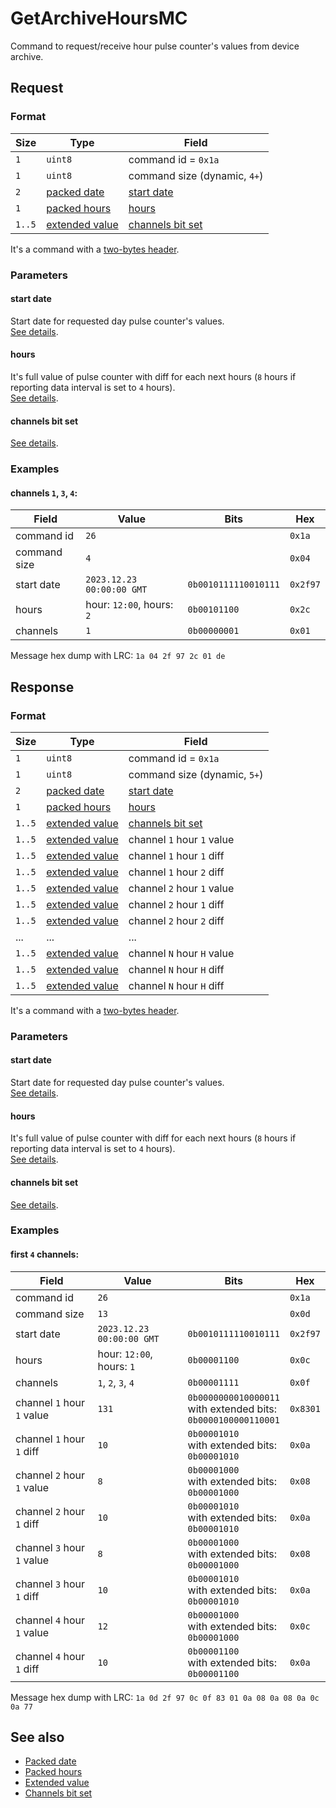 # GetArchiveHoursMC

Command to request/receive hour pulse counter's values from device archive.


## Request

### Format

| Size   | Type                                         | Field                                            |
| ------ | -------------------------------------------- | ------------------------------------------------ |
| `1`    | `uint8`                                      | command id = `0x1a`                              |
| `1`    | `uint8`                                      | command size (dynamic, `4+`)                     |
| `2`    | [packed date](../types.md#packed-date)       | [start date](#start-date)                        |
| `1`    | [packed hours](../types.md#packed-hours)     | [hours](#hours)                                  |
| `1..5` | [extended value](../types.md#extended-value) | [channels bit set](../types.md#channels-bit-set) |

It's a command with a [two-bytes header](../message.md#command-with-a-two-bytes-header).

### Parameters

#### start date

Start date for requested day pulse counter's values.
<br/>
[See details](../types.md#packed-date).

#### hours

It's full value of pulse counter with diff for each next hours (`8` hours if reporting data interval is set to `4` hours).
<br/>
[See details](../types.md#packed-hours).

#### channels bit set

[See details](../types.md#channels-bit-set).

### Examples

#### channels `1`, `3`, `4`:

| Field        | Value                     | Bits                 | Hex      |
| ------------ | ------------------------- | -------------------- | -------- |
| command id   | `26`                      |                      | `0x1a`   |
| command size | `4`                       |                      | `0x04`   |
| start date   | `2023.12.23 00:00:00 GMT` | `0b0010111110010111` | `0x2f97` |
| hours        | hour: `12:00`, hours: `2` | `0b00101100`         | `0x2c`   |
| channels     | `1`                       | `0b00000001`         | `0x01`   |

Message hex dump with LRC: `1a 04 2f 97 2c 01 de`


## Response

### Format

| Size   | Type                                         | Field                                            |
| ------ | -------------------------------------------- | ------------------------------------------------ |
| `1`    | `uint8`                                      | command id = `0x1a`                              |
| `1`    | `uint8`                                      | command size (dynamic, `5+`)                     |
| `2`    | [packed date](../types.md#packed-date)       | [start date](#start-date)                        |
| `1`    | [packed hours](../types.md#packed-hours)     | [hours](#hours)                                  |
| `1..5` | [extended value](../types.md#extended-value) | [channels bit set](../types.md#channels-bit-set) |
| `1..5` | [extended value](../types.md#extended-value) | channel `1` hour `1` value                       |
| `1..5` | [extended value](../types.md#extended-value) | channel `1` hour `1` diff                        |
| `1..5` | [extended value](../types.md#extended-value) | channel `1` hour `2` diff                        |
| `1..5` | [extended value](../types.md#extended-value) | channel `2` hour `1` value                       |
| `1..5` | [extended value](../types.md#extended-value) | channel `2` hour `1` diff                        |
| `1..5` | [extended value](../types.md#extended-value) | channel `2` hour `2` diff                        |
| ...    | ...                                          | ...                                              |
| `1..5` | [extended value](../types.md#extended-value) | channel `N` hour `H` value                       |
| `1..5` | [extended value](../types.md#extended-value) | channel `N` hour `H` diff                        |
| `1..5` | [extended value](../types.md#extended-value) | channel `N` hour `H` diff                        |

It's a command with a [two-bytes header](../message.md#command-with-a-two-bytes-header).

### Parameters

#### start date

Start date for requested day pulse counter's values.
<br/>
[See details](../types.md#packed-date).

#### hours

It's full value of pulse counter with diff for each next hours (`8` hours if reporting data interval is set to `4` hours).
<br/>
[See details](../types.md#packed-hours).

#### channels bit set

[See details](../types.md#channels-bit-set).

### Examples

#### first `4` channels:

| Field                      | Value                     | Bits                                                                      | Hex      |
| -------------------------- | ------------------------- | ------------------------------------------------------------------------- | -------- |
| command id                 | `26`                      |                                                                           | `0x1a`   |
| command size               | `13`                      |                                                                           | `0x0d`   |
| start date                 | `2023.12.23 00:00:00 GMT` | `0b0010111110010111`                                                      | `0x2f97` |
| hours                      | hour: `12:00`, hours: `1` | `0b00001100`                                                              | `0x0c`   |
| channels                   | `1`, `2`, `3`, `4`        | `0b00001111`                                                              | `0x0f`   |
| channel `1` hour `1` value | `131`                     | `0b0000000010000011` <br/> with extended bits: <br/> `0b0000100000110001` | `0x8301` |
| channel `1` hour `1` diff  | `10`                      | `0b00001010` <br/> with extended bits: <br/> `0b00001010`                 | `0x0a`   |
| channel `2` hour `1` value | `8`                       | `0b00001000` <br/> with extended bits: <br/> `0b00001000`                 | `0x08`   |
| channel `2` hour `1` diff  | `10`                      | `0b00001010` <br/> with extended bits: <br/> `0b00001010`                 | `0x0a`   |
| channel `3` hour `1` value | `8`                       | `0b00001000` <br/> with extended bits: <br/> `0b00001000`                 | `0x08`   |
| channel `3` hour `1` diff  | `10`                      | `0b00001010` <br/> with extended bits: <br/> `0b00001010`                 | `0x0a`   |
| channel `4` hour `1` value | `12`                      | `0b00001000` <br/> with extended bits: <br/> `0b00001000`                 | `0x0c`   |
| channel `4` hour `1` diff  | `10`                      | `0b00001100` <br/> with extended bits: <br/> `0b00001100`                 | `0x0a`   |

Message hex dump with LRC: `1a 0d 2f 97 0c 0f 83 01 0a 08 0a 08 0a 0c 0a 77`


## See also

* [Packed date](../types.md#packed-date)
* [Packed hours](../types.md#packed-hours)
* [Extended value](../types.md#extended-value)
* [Channels bit set](../types.md#channels-bit-set)
